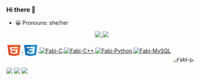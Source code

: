 ### Hi there 👋
- 😀 Pronouns: she/her
<div align="center">
  <a href="https://github.com/Fabiads">
  <img height="180em" src="https://github-readme-stats.vercel.app/api?username=Fabiads&show_icons=true&theme=dracula&include_all_commits=true&count_private=true"/>
  <img height="180em" src="https://github-readme-stats.vercel.app/api/top-langs/?username=Fabiads&layout=compact&langs_count=7&theme=dracula"/>
</div>
  
<div style="display: inline_block"><br>
  <img align="center" alt="Fabi-HTML" height="30" width="40" src="https://raw.githubusercontent.com/devicons/devicon/master/icons/html5/html5-original.svg">
  <img align="center" alt="Fabi-CSS" height="30" width="40" src="https://raw.githubusercontent.com/devicons/devicon/master/icons/css3/css3-original.svg">
  <img align="center" alt="Fabi-C" height="30" width="40" src="https://cdn.jsdelivr.net/gh/devicons/devicon/icons/c/c-original.svg">
  <img align="center" alt="Fabi-C++" height="30" width="40" src="https://cdn.jsdelivr.net/gh/devicons/devicon/icons/cplusplus/cplusplus-original.svg">
  <img align="center" alt="Fabi-Python" height="40" width="50" src="https://cdn.jsdelivr.net/gh/devicons/devicon/icons/python/python-original-wordmark.svg">
  <img align="center" alt="Fabi-MySQL" height="70" width="60" src="https://cdn.jsdelivr.net/gh/devicons/devicon/icons/mysql/mysql-plain-wordmark.svg">
  <img align="right" alt="Fabi-pic" height="150" style="border-radius:50px;" src="https://cdn.discordapp.com/attachments/911831234949283951/1003458965427998730/download20220700202842.png">
</div>
  
##
  
 <div> 
  <a href="https://www.linkedin.com/in/fabiola-augusta-dahlke-spredemann-555002196/" target="_blank"><img src="https://img.shields.io/badge/-LinkedIn-%230077B5?style=for-the-badge&logo=linkedin&logoColor=white" target="_blank"></a> 
  <a href="https://www.hackerrank.com/fabispredemann" target="_blank"><img src="https://img.shields.io/badge/-Hackerrank-2EC866?style=for-the-badge&logo=HackerRank&logoColor=white" target="_blank"></a>
  <a href = "mailto:fabispredemann@gmail.com"><img src="https://img.shields.io/badge/-Gmail-%23333?style=for-the-badge&logo=gmail&logoColor=white" target="_blank"></a>
 </div>

